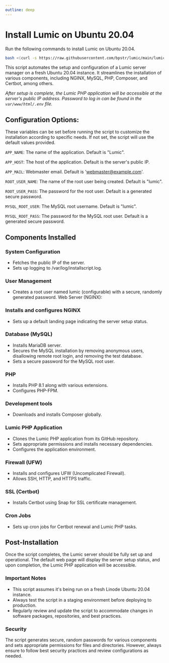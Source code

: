 ```yaml
---
outline: deep
---
```


# Install Lumic on Ubuntu 20.04

Run the following commands to install Lumic on Ubuntu 20.04.

```bash
bash <(curl -s https://raw.githubusercontent.com/bpstr/lumic/main/lumic.sh)
```

This script automates the setup and configuration of a Lumic server manager on a fresh Ubuntu 20.04 instance. It streamlines the installation of various components, including NGINX, MySQL, PHP, Composer, and Certbot, among others.

_After setup is complete, the Lumic PHP application will be accessible at the server's public IP address. Password to log in can be found in the `var/www/html/.env` file._

## Configuration Options:

These variables can be set before running the script to customize the installation according to specific needs. If not set, the script will use the default values provided.

`APP_NAME`: The name of the application. Default is "Lumic".

`APP_HOST`: The host of the application. Default is the server's public IP.

`APP_MAIL`: Webmaster email. Default is 'webmaster@example.com'.

`ROOT_USER_NAME`: The name of the root user being created. Default is "lumic".

`ROOT_USER_PASS`: The password for the root user. Default is a generated secure password.

`MYSQL_ROOT_USER`: The MySQL root username. Default is "lumic".

`MYSQL_ROOT_PASS`: The password for the MySQL root user. Default is a generated secure password.








## Components Installed

### System Configuration

- Fetches the public IP of the server.
- Sets up logging to /var/log/installscript.log.

### User Management

- Creates a root user named lumic (configurable) with a secure, randomly generated password.
Web Server (NGINX):

### Installs and configures NGINX
- Sets up a default landing page indicating the server setup status.

### Database (MySQL)

- Installs MariaDB server.
- Secures the MySQL installation by removing anonymous users, disallowing remote root login, and removing the test database.
- Sets a secure password for the MySQL root user.

### PHP

- Installs PHP 8.1 along with various extensions.
- Configures PHP-FPM.

### Development tools

- Downloads and installs Composer globally.

### Lumic PHP Application

- Clones the Lumic PHP application from its GitHub repository.
- Sets appropriate permissions and installs necessary dependencies.
- Configures the application environment.

### Firewall (UFW)

- Installs and configures UFW (Uncomplicated Firewall).
- Allows SSH, HTTP, and HTTPS traffic.

### SSL (Certbot)

- Installs Certbot using Snap for SSL certificate management.

### Cron Jobs

- Sets up cron jobs for Certbot renewal and Lumic PHP tasks.

## Post-Installation
Once the script completes, the Lumic server should be fully set up and operational. The default web page will display the server setup status, and upon completion, the Lumic PHP application will be accessible.

### Important Notes

- This script assumes it's being run on a fresh Linode Ubuntu 20.04 instance.
- Always test the script in a staging environment before deploying to production.
- Regularly review and update the script to accommodate changes in software packages, repositories, and best practices.

### Security

The script generates secure, random passwords for various components and sets appropriate permissions for files and directories. However, always ensure to follow best security practices and review configurations as needed.





